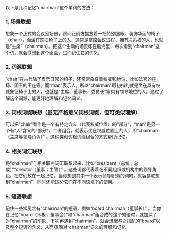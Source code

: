 以下是几种记忆“chairman”这个单词的方法：

### 1. 场景联想
想象一个正式的会议室场景，房间正前方摆放着一把特别显眼、装饰华丽的椅子（chair），而坐在这把椅子上的人，通常是掌控会议进程、拥有决策权的人，也就是“主席”（chairman）。把这个生动的场景印在脑海里，每次看到“chairman”这个词，就会联想到这个画面，进而记住它的词义。

### 2. 词源联想
“chair”在古代除了表示日常的椅子，还常常象征着权威和地位，比如法官的座椅、国王的王座等。而“man”表示人。所以“chairman”最初指的就是坐在具有权威象征椅子上的人，也就是“主席、董事长、委员长”等具有领导地位的人。通过了解这个词源，能更好地理解和记忆词义。

### 3. 词根词缀联想（虽无严格意义词根词缀，但可类似理解）
可以把“chair”看作是一个有特定含义（代表权威位置）的“部分”，“man”是另一个有“人”含义的“部分”，二者组合，就表示坐在权威位置上的人，即“chairman（主席等领导角色）” 。这种类似词根词缀组合的方式帮助记忆。

### 4. 相关词汇联想
将“chairman”与相关职务词汇联系起来，比如“president（总统；总裁）”“director（董事；主管）” 。这些词都代表着在不同组织或机构中的领导角色。把它们放在一起记忆，当你想到其中一个表示领导职务的词时，就容易联想到“chairman”，同时还能区分它们在不同语境下的使用。

### 5. 短语联想
记住一些常见含有“chairman”的短语，例如“board chairman（董事长）” 。当你在记忆“board（木板；董事会）”和“chairman”组合成的这个短语时，就加深了对“chairman”的印象，下次再遇到“chairman”，就会想起与之搭配的“board”以及整个短语的含义，从而巩固对“chairman”词义的理解和记忆。 